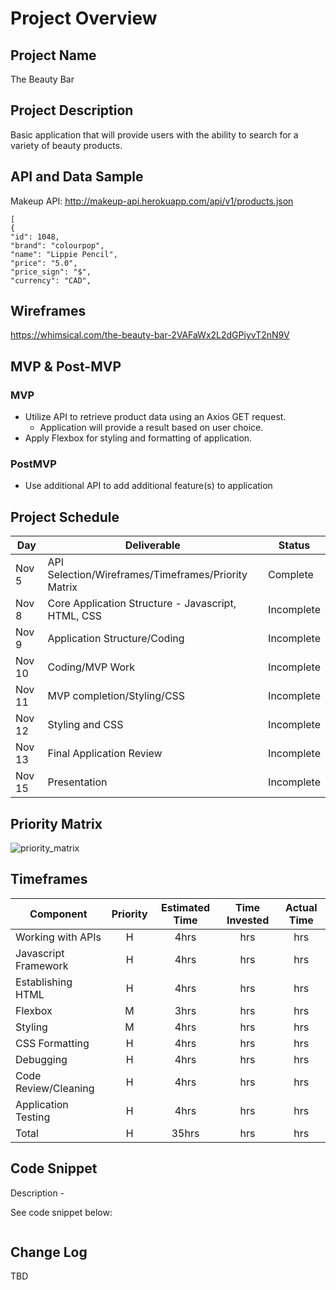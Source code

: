 # Project Overview

## Project Name
The Beauty Bar

## Project Description
Basic application that will provide users with the ability to search for a variety of beauty products.

## API and Data Sample
Makeup API: http://makeup-api.herokuapp.com/api/v1/products.json 
```
[
{
"id": 1048,
"brand": "colourpop",
"name": "Lippie Pencil",
"price": "5.0",
"price_sign": "$",
"currency": "CAD",
```

## Wireframes
https://whimsical.com/the-beauty-bar-2VAFaWx2L2dGPiyvT2nN9V

## MVP & Post-MVP
### MVP 
- Utilize API to retrieve product data using an Axios GET request.
  - Application will provide a result based on user choice. 
- Apply Flexbox for styling and formatting of application.

### PostMVP  
- Use additional API to add additional feature(s) to application

## Project Schedule
|  Day | Deliverable | Status
|---|---| ---|
|Nov 5| API Selection/Wireframes/Timeframes/Priority Matrix| Complete
|Nov 8| Core Application Structure - Javascript, HTML, CSS | Incomplete
|Nov 9| Application Structure/Coding | Incomplete
|Nov 10| Coding/MVP Work | Incomplete
|Nov 11| MVP completion/Styling/CSS| Incomplete
|Nov 12| Styling and CSS | Incomplete
|Nov 13| Final Application Review| Incomplete
|Nov 15| Presentation | Incomplete

## Priority Matrix
![priority_matrix](https://user-images.githubusercontent.com/92733532/140646911-70bcab68-2270-4a2c-a41f-b38f681f86be.jpg)

## Timeframes
| Component | Priority | Estimated Time | Time Invested | Actual Time |
| --- | :---: |  :---: | :---: | :---: |
|Working with APIs| H | 4hrs| hrs |   hrs |
|Javascript Framework | H | 4hrs| hrs | hrs |
|Establishing HTML| H|4hrs| hrs|hrs
|Flexbox| M|3hrs| hrs|hrs
|Styling| M|4hrs| hrs|hrs
|CSS Formatting| H|4hrs| hrs|hrs
|Debugging| H|4hrs| hrs|hrs
|Code Review/Cleaning| H|4hrs| hrs|hrs
|Application Testing| H|4hrs| hrs|hrs
| Total | H | 35hrs| hrs | hrs |

## Code Snippet
Description -

See code snippet below:

```

```

## Change Log
 TBD 